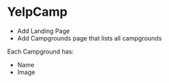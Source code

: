 # YelpCamp

* Add Landing Page
* Add Campgrounds page that lists all campgrounds

Each Campground has: 
 * Name
 * Image
